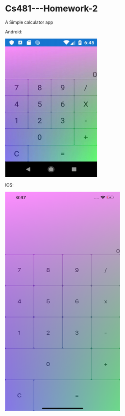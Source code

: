 # Cs481---Homework-2

A Simple calculator app

Android:

<img src="https://github.com/Spageddy/Cs481---Homework-2/blob/master/Images/android.gif?raw=true" width="300" height="450">

IOS:

<img src="https://github.com/Spageddy/Cs481---Homework-2/blob/master/Images/ios.png?raw=true" width="375" height="712">
